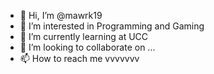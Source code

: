 - 👋 Hi, I’m @mawrk19
- 👀 I’m interested in Programming and Gaming
- 🌱 I’m currently learning at UCC
- 💞️ I’m looking to collaborate on ...
- 📫 How to reach me vvvvvvv
